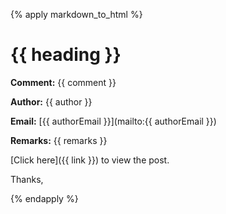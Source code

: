 {% apply markdown_to_html %}
# {{ heading }}

**Comment:** {{ comment }}

**Author:** {{ author }}

**Email:** [{{ authorEmail }}](mailto:{{ authorEmail }})

**Remarks:** {{ remarks }}

[Click here]({{ link }}) to view the post.

Thanks,

{% endapply %}
